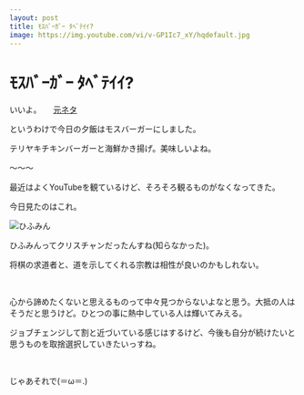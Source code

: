```yaml
---
layout: post
title: ﾓｽﾊﾞｰｶﾞｰ ﾀﾍﾞﾃｲｲ?
image: https://img.youtube.com/vi/v-GP1Ic7_xY/hqdefault.jpg
---
```


# ﾓｽﾊﾞｰｶﾞｰ ﾀﾍﾞﾃｲｲ?

いいよ。　　[元ネタ](https://hayabusa.5ch.net/test/read.cgi/news4vip/1343988290/?ref=pc_watch_description)

というわけで今日の夕飯はモスバーガーにしました。

テリヤキチキンバーガーと海鮮かき揚げ。美味しいよね。

〜〜〜

最近はよくYouTubeを観ているけど、そろそろ観るものがなくなってきた。

今日見たのはこれ。

<img src="https://img.youtube.com/vi/v-GP1Ic7_xY/hqdefault.jpg" alt="ひふみん">

ひふみんってクリスチャンだったんすね(知らなかった)。

将棋の求道者と、道を示してくれる宗教は相性が良いのかもしれない。

 

心から諦めたくないと思えるものって中々見つからないよなと思う。大抵の人はそうだと思うけど。ひとつの事に熱中している人は輝いてみえる。

ジョブチェンジして割と近づいている感じはするけど、今後も自分が続けたいと思うものを取捨選択していきたいっすね。

 

じゃあそれで(＝ω＝.)